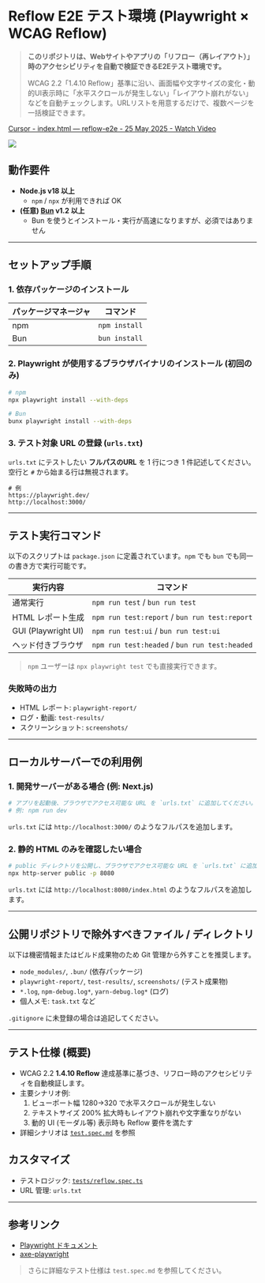 # Reflow E2E テスト環境 (Playwright × WCAG Reflow)

> **このリポジトリは、Webサイトやアプリの「リフロー（再レイアウト）」時のアクセシビリティを自動で検証できるE2Eテスト環境です。**
> 
> WCAG 2.2「1.4.10 Reflow」基準に沿い、画面幅や文字サイズの変化・動的UI表示時に「水平スクロールが発生しない」「レイアウト崩れがない」などを自動チェックします。URLリストを用意するだけで、複数ページを一括検証できます。

<div>
    <a href="https://www.loom.com/share/993e4b85d6fb4c6ebe3cc2cf32da2bcc">
      <p>Cursor - index.html — reflow-e2e - 25 May 2025 - Watch Video</p>
    </a>
    <a href="https://www.loom.com/share/993e4b85d6fb4c6ebe3cc2cf32da2bcc">
      <img style="max-width:300px;" src="https://cdn.loom.com/sessions/thumbnails/993e4b85d6fb4c6ebe3cc2cf32da2bcc-8bdc761dd827dcd6-full-play.gif">
    </a>
  </div>

## 動作要件
- **Node.js v18 以上**  
  - `npm` / `npx` が利用できれば OK
- **(任意) [Bun](https://bun.sh/) v1.2 以上**  
  - Bun を使うとインストール・実行が高速になりますが、必須ではありません

---

## セットアップ手順

### 1. 依存パッケージのインストール
| パッケージマネージャ | コマンド |
|----------------------|----------|
| npm | `npm install` |
| Bun | `bun install` |

### 2. Playwright が使用するブラウザバイナリのインストール (初回のみ)
```bash
# npm
npx playwright install --with-deps

# Bun
bunx playwright install --with-deps
```

### 3. テスト対象 URL の登録 (`urls.txt`)
`urls.txt` にテストしたい **フルパスのURL** を 1 行につき 1 件記述してください。空行と `#` から始まる行は無視されます。

```
# 例
https://playwright.dev/
http://localhost:3000/
```

---

## テスト実行コマンド
以下のスクリプトは `package.json` に定義されています。`npm` でも `bun` でも同一の書き方で実行可能です。

| 実行内容 | コマンド |
|----------|----------|
| 通常実行 | `npm run test` / `bun run test` |
| HTML レポート生成 | `npm run test:report` / `bun run test:report` |
| GUI (Playwright UI) | `npm run test:ui` / `bun run test:ui` |
| ヘッド付きブラウザ | `npm run test:headed` / `bun run test:headed` |

> `npm` ユーザーは `npx playwright test` でも直接実行できます。

### 失敗時の出力
- HTML レポート: `playwright-report/`
- ログ・動画: `test-results/`
- スクリーンショット: `screenshots/`

---

## ローカルサーバーでの利用例
### 1. 開発サーバーがある場合 (例: Next.js)
```bash
# アプリを起動後、ブラウザでアクセス可能な URL を `urls.txt` に追加してください。
# 例: npm run dev
```
`urls.txt` には `http://localhost:3000/` のようなフルパスを追加します。

### 2. 静的 HTML のみを確認したい場合
```bash
# public ディレクトリを公開し、ブラウザでアクセス可能な URL を `urls.txt` に追加してください。
npx http-server public -p 8080
```
`urls.txt` には `http://localhost:8080/index.html` のようなフルパスを追加します。

---

## 公開リポジトリで除外すべきファイル / ディレクトリ
以下は機密情報またはビルド成果物のため Git 管理から外すことを推奨します。

- `node_modules/`, `.bun/` (依存パッケージ)
- `playwright-report/`, `test-results/`, `screenshots/` (テスト成果物)
- `*.log`, `npm-debug.log*`, `yarn-debug.log*` (ログ)
- 個人メモ: `task.txt` など

`.gitignore` に未登録の場合は追記してください。

---

## テスト仕様 (概要)
- WCAG 2.2 **1.4.10 Reflow** 達成基準に基づき、リフロー時のアクセシビリティを自動検証します。
- 主要シナリオ例:
  1. ビューポート幅 1280→320 で水平スクロールが発生しない
  2. テキストサイズ 200% 拡大時もレイアウト崩れや文字重なりがない
  3. 動的 UI (モーダル等) 表示時も Reflow 要件を満たす
- 詳細シナリオは [`test.spec.md`](./test.spec.md) を参照

## カスタマイズ
- テストロジック: [`tests/reflow.spec.ts`](./tests/reflow.spec.ts)
- URL 管理: `urls.txt`

---

## 参考リンク
- [Playwright ドキュメント](https://playwright.dev/)
- [axe-playwright](https://github.com/abhinaba-ghosh/axe-playwright)

> さらに詳細なテスト仕様は `test.spec.md` を参照してください。 